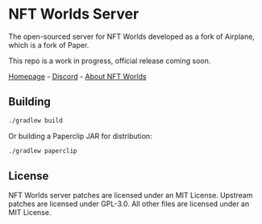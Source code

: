 <!-- Variables -->
[home]: https://www.nftworlds.com/
[about]: https://docs.nftworlds.com
[discord]: https://discord.gg/63dDSReB7j

# NFT Worlds Server
The open-sourced server for NFT Worlds developed as a fork of Airplane, which is a fork of Paper. 

This repo is a work in progress, official release coming soon.

[Homepage][home] - [Discord][discord] - [About NFT Worlds][about]

## Building

```bash
./gradlew build
```

Or building a Paperclip JAR for distribution:

```bash
./gradlew paperclip
```

## License
NFT Worlds server patches are licensed under an MIT License.
Upstream patches are licensed under GPL-3.0.
All other files are licensed under an MIT License.
